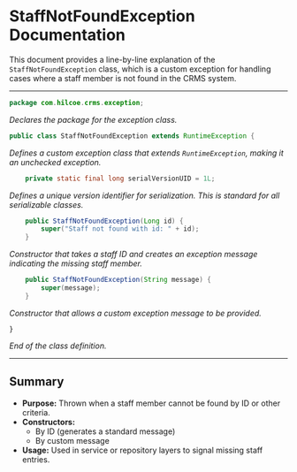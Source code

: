 # StaffNotFoundException Documentation

This document provides a line-by-line explanation of the `StaffNotFoundException` class, which is a custom exception for handling cases where a staff member is not found in the CRMS system.

---

```java
package com.hilcoe.crms.exception;
```
*Declares the package for the exception class.*

```java
public class StaffNotFoundException extends RuntimeException {
```
*Defines a custom exception class that extends `RuntimeException`, making it an unchecked exception.*

```java
    private static final long serialVersionUID = 1L;
```
*Defines a unique version identifier for serialization. This is standard for all serializable classes.*

```java
    public StaffNotFoundException(Long id) {
        super("Staff not found with id: " + id);
    }
```
*Constructor that takes a staff ID and creates an exception message indicating the missing staff member.*

```java
    public StaffNotFoundException(String message) {
        super(message);
    }
```
*Constructor that allows a custom exception message to be provided.*

```
}
```
*End of the class definition.*

---

## Summary
- **Purpose:** Thrown when a staff member cannot be found by ID or other criteria.
- **Constructors:**
  - By ID (generates a standard message)
  - By custom message
- **Usage:** Used in service or repository layers to signal missing staff entries.
